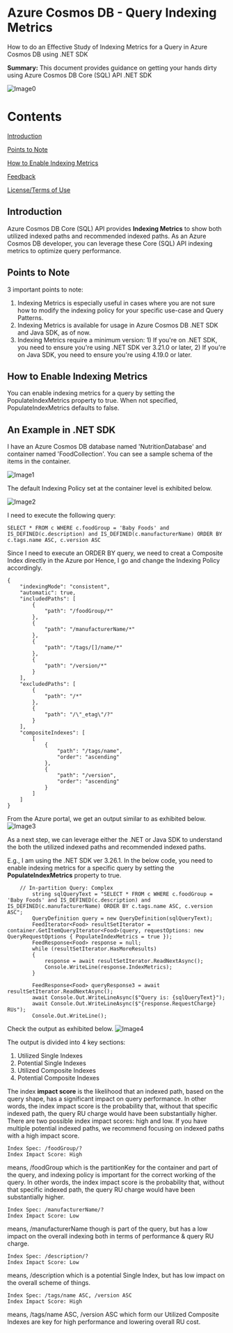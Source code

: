 # Azure Cosmos DB - Query Indexing Metrics
How to do an Effective Study of Indexing Metrics for a Query in Azure Cosmos DB using .NET SDK

**Summary:**
This document provides guidance on getting your hands dirty using Azure Cosmos DB Core (SQL) API .NET SDK

![Image0](image/image0.jpg)

# Contents

[Introduction](#Introduction)

[Points to Note](#points-to-note)

[How to Enable Indexing Metrics](#enabling-indexing-metrics)

[Feedback](#feedback)

[License/Terms of Use](#license--terms-of-use)

## Introduction
Azure Cosmos DB Core (SQL) API provides **Indexing Metrics** to show both utilized indexed paths and recommended indexed paths. As an Azure Cosmos DB developer, you can leverage these Core (SQL) API indexing metrics to optimize query performance.

## Points to Note
3 important points to note:
1. Indexing Metrics is especially useful in cases where you are not sure how to modify the indexing policy for your specific use-case and Query Patterns.
2. Indexing Metrics is available for usage in Azure Cosmos DB .NET SDK and Java SDK, as of now.
3. Indexing Metrics require a minimum version: 1) If you're on .NET SDK, you need to ensure you're using .NET SDK ver 3.21.0 or later, 2) If you're on Java SDK, you need to ensure you're using 4.19.0 or later.

## How to Enable Indexing Metrics
You can enable indexing metrics for a query by setting the PopulateIndexMetrics property to true. When not specified, PopulateIndexMetrics defaults to false. 

## An Example in .NET SDK
I have an Azure Cosmos DB database named 'NutritionDatabase' and container named 'FoodCollection'.
You can see a sample schema of the items in the container.

![Image1](image/image1.jpg)

The default Indexing Policy set at the container level is exhibited below.

![Image2](image/image2.jpg)

I need to execute the following query:
```
SELECT * FROM c WHERE c.foodGroup = 'Baby Foods' and IS_DEFINED(c.description) and IS_DEFINED(c.manufacturerName) ORDER BY c.tags.name ASC, c.version ASC
```

Since I need to execute an ORDER BY query, we need to creat a Composite Index directly in the Azure por
Hence, I go and change the Indexing Policy accordingly.

```
{
    "indexingMode": "consistent",
    "automatic": true,
    "includedPaths": [
        {
            "path": "/foodGroup/*"
        },
        {
            "path": "/manufacturerName/*"
        },
        {
            "path": "/tags/[]/name/*"
        },
        {
            "path": "/version/*"
        }
    ],
    "excludedPaths": [
        {
            "path": "/*"
        },
        {
            "path": "/\"_etag\"/?"
        }
    ],
    "compositeIndexes": [
        [
            {
                "path": "/tags/name",
                "order": "ascending"
            },
            {
                "path": "/version",
                "order": "ascending"
            }
        ]
    ]
}
```
From the Azure portal, we get an output similar to as exhibited below.
![Image3](image/image3.jpg)

As a next step, we can leverage either the .NET or Java SDK to understand the both the utilized indexed paths and recommended indexed paths.

E.g., I am using the .NET SDK ver 3.26.1.
In the below code, you need to enable indexing metrics for a specific query by setting the **PopulateIndexMetrics** property to true.

```
    // In-partition Query: Complex
        string sqlQueryText = "SELECT * FROM c WHERE c.foodGroup = 'Baby Foods' and IS_DEFINED(c.description) and IS_DEFINED(c.manufacturerName) ORDER BY c.tags.name ASC, c.version ASC";
        QueryDefinition query = new QueryDefinition(sqlQueryText);
        FeedIterator<Food> resultSetIterator = container.GetItemQueryIterator<Food>(query, requestOptions: new QueryRequestOptions { PopulateIndexMetrics = true });
        FeedResponse<Food> response = null;
        while (resultSetIterator.HasMoreResults)
        {
            response = await resultSetIterator.ReadNextAsync();
            Console.WriteLine(response.IndexMetrics);
        }

        FeedResponse<Food> queryResponse3 = await resultSetIterator.ReadNextAsync();
        await Console.Out.WriteLineAsync($"Query is: {sqlQueryText}");
        await Console.Out.WriteLineAsync($"{response.RequestCharge} RUs");
        Console.Out.WriteLine();
```
Check the output as exhibited below.
![Image4](image/image4.jpg)

The output is divided into 4 key sections:
1) Utilized Single Indexes
2) Potential Single Indexes
3) Utilized Composite Indexes
4) Potential Composite Indexes

The index **impact score** is the likelihood that an indexed path, based on the query shape, has a significant impact on query performance. In other words, the index impact score is the probability that, without that specific indexed path, the query RU charge would have been substantially higher. There are two possible index impact scores: high and low. If you have multiple potential indexed paths, we recommend focusing on indexed paths with a high impact score.

```
Index Spec: /foodGroup/?
Index Impact Score: High
```
means, /foodGroup which is the partitionKey for the container and part of the query, and indexing policy is important for the correct working of the query. In other words, the index impact score is the probability that, without that specific indexed path, the query RU charge would have been substantially higher.

```
Index Spec: /manufacturerName/?
Index Impact Score: Low
```
means, /manufacturerName though is part of the query, but has a low impact on the overall indexing both in terms of performance & query RU charge.

```
Index Spec: /description/?
Index Impact Score: Low
```
means, /description which is a potential Single Index, but has low impact on the overall scheme of things.
```
Index Spec: /tags/name ASC, /version ASC
Index Impact Score: High
```
means, /tags/name ASC, /version ASC which form our Utilized Composite Indexes are key for high performance and lowering overall RU cost.




